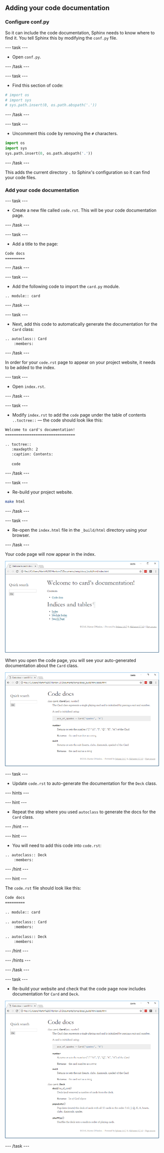 ## Adding your code documentation

### Configure conf.py

So it can include the code documentation, Sphinx needs to know where to find it. You tell Sphinx this by modifying the `conf.py` file.

--- task ---

+ Open `conf.py`.

--- /task ---

--- task ---

+ Find this section of code:

```python
# import os
# import sys
# sys.path.insert(0, os.path.abspath('.'))
```

--- /task ---

--- task ---

+ Uncomment this code by removing the `#` characters.

```python
import os
import sys
sys.path.insert(0, os.path.abspath('.'))
```

--- /task ---

This adds the current directory `.` to Sphinx's configuration so it can find your code files.

### Add your code documentation

--- task ---

+ Create a new file called `code.rst`. This will be your code documentation page.

--- /task ---

--- task ---

+ Add a title to the page:

```
Code docs
=========
```

--- /task ---

--- task ---

+ Add the following code to import the `card.py` module.

```
.. module:: card
```

--- /task ---

--- task ---

+ Next, add this code to automatically generate the documentation for the `Card` class:

```
.. autoclass:: Card
    :members:
```

--- /task ---

In order for your `code.rst` page to appear on your project website, it needs to be added to the index.

--- task ---

+ Open `index.rst`.

--- /task ---

--- task ---

+ Modify `index.rst` to add the `code` page under the table of contents `..toctree::` — the code should look like this:

```
Welcome to card's documentation!
================================

.. toctree::
   :maxdepth: 2
   :caption: Contents:

   code
```

--- /task ---

--- task ---

+ Re-build your project website.

```bash
make html
```
--- /task ---

--- task ---

+ Re-open the `index.html` file in the `_build/html` directory using your browser.

--- /task ---

Your code page will now appear in the index.

![code on the index](images/code_project_index.PNG)

When you open the code page, you will see your auto-generated documentation about the `Card` class.

![auto generated code](images/code_project_generated_docs.PNG)

--- task ---

+ Update `code.rst` to auto-generate the documentation for the `Deck` class.

--- hints ---

--- hint ---

+ Repeat the step where you used `autoclass` to generate the docs for the `Card` class.

--- /hint ---

--- hint ---

+ You will need to add this code into `code.rst`:

```
.. autoclass:: Deck
    :members:
```

--- /hint ---

--- hint ---

The `code.rst` file should look like this:

```
Code docs
=========

.. module:: card

.. autoclass:: Card
    :members:

.. autoclass:: Deck
    :members:
```

--- /hint ---

--- /hints ---

--- /task ---

--- task ---

+ Re-build your website and check that the code page now includes documentation for `Card` and `Deck`.

![deck auto generated code](images/code_project_generated_docs2.PNG)

--- /task ---
